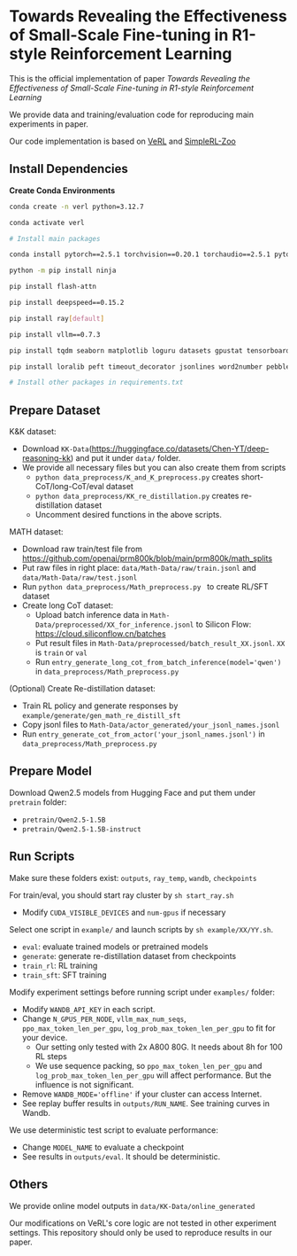 # Towards Revealing the Effectiveness of Small-Scale Fine-tuning in R1-style Reinforcement Learning

This is the official implementation of paper *Towards Revealing the Effectiveness of Small-Scale Fine-tuning in R1-style Reinforcement Learning*

We provide data and training/evaluation code for reproducing main experiments in paper.

Our code implementation is based on [VeRL](https://github.com/volcengine/verl) and [SimpleRL-Zoo](https://github.com/hkust-nlp/simpleRL-reason)

## Install Dependencies

**Create Conda Environments**

```bash
conda create -n verl python=3.12.7

conda activate verl
```

```bash
# Install main packages

conda install pytorch==2.5.1 torchvision==0.20.1 torchaudio==2.5.1 pytorch-cuda=12.4 -c pytorch -c nvidia

python -m pip install ninja

pip install flash-attn

pip install deepspeed==0.15.2

pip install ray[default]

pip install vllm==0.7.3

pip install tqdm seaborn matplotlib loguru datasets gpustat tensorboard flask latex2sympy2

pip install loralib peft timeout_decorator jsonlines word2number pebble

# Install other packages in requirements.txt
```

## Prepare Dataset

K&K dataset:
- Download `KK-Data`(https://huggingface.co/datasets/Chen-YT/deep-reasoning-kk) and put it under `data/` folder.
- We provide all necessary files but you can also create them from scripts
  - `python data_preprocess/K_and_K_preprocess.py` creates short-CoT/long-CoT/eval dataset
  - `python data_preprocess/KK_re_distillation.py` creates re-distillation dataset
  - Uncomment desired functions in the above scripts.

MATH dataset:
- Download raw train/test file from https://github.com/openai/prm800k/blob/main/prm800k/math_splits
- Put raw files in right place: `data/Math-Data/raw/train.jsonl` and `data/Math-Data/raw/test.jsonl`
- Run `python data_preprocess/Math_preprocess.py ` to create RL/SFT dataset
- Create long CoT dataset:
  - Upload batch inference data in `Math-Data/preprocessed/XX_for_inference.jsonl` to Silicon Flow: https://cloud.siliconflow.cn/batches
  - Put result files in `Math-Data/preprocessed/batch_result_XX.jsonl`. `XX` is `train` or `val`
  - Run `entry_generate_long_cot_from_batch_inference(model='qwen')` in `data_preprocess/Math_preprocess.py`

(Optional) Create Re-distillation dataset:
- Train RL policy and generate responses by `example/generate/gen_math_re_distill_sft`
- Copy jsonl files to `Math-Data/actor_generated/your_jsonl_names.jsonl`
- Run `entry_generate_cot_from_actor('your_jsonl_names.jsonl')` in `data_preprocess/Math_preprocess.py`

## Prepare Model

Download Qwen2.5 models from Hugging Face and put them under `pretrain` folder:
- `pretrain/Qwen2.5-1.5B`
- `pretrain/Qwen2.5-1.5B-instruct`

## Run Scripts

Make sure these folders exist: `outputs`, `ray_temp`, `wandb`, `checkpoints`

For train/eval, you should start ray cluster by `sh start_ray.sh`
- Modify `CUDA_VISIBLE_DEVICES` and `num-gpus` if necessary

Select one script in `example/` and launch scripts by `sh example/XX/YY.sh`. 
- `eval`: evaluate trained models or pretrained models
- `generate`: generate re-distillation dataset from checkpoints
- `train_rl`: RL training
- `train_sft`: SFT training

Modify experiment settings before running script under `examples/` folder:
- Modify `WANDB_API_KEY` in each script.
- Change `N_GPUS_PER_NODE`, `vllm_max_num_seqs`, `ppo_max_token_len_per_gpu`, `log_prob_max_token_len_per_gpu` to fit for your device.
  - Our setting only tested with 2x A800 80G. It needs about 8h for 100 RL steps
  - We use sequence packing, so `ppo_max_token_len_per_gpu` and `log_prob_max_token_len_per_gpu` will affect performance. But the influence is not significant.
- Remove `WANDB_MODE='offline'` if your cluster can access Internet.
- See replay buffer results in `outputs/RUN_NAME`. See training curves in Wandb.

We use deterministic test script to evaluate performance:
- Change `MODEL_NAME` to evaluate a checkpoint
- See results in `outputs/eval`. It should be deterministic.

## Others

We provide online model outputs in `data/KK-Data/online_generated`

Our modifications on VeRL's core logic are not tested in other experiment settings. This repository should only be used to reproduce results in our paper.

